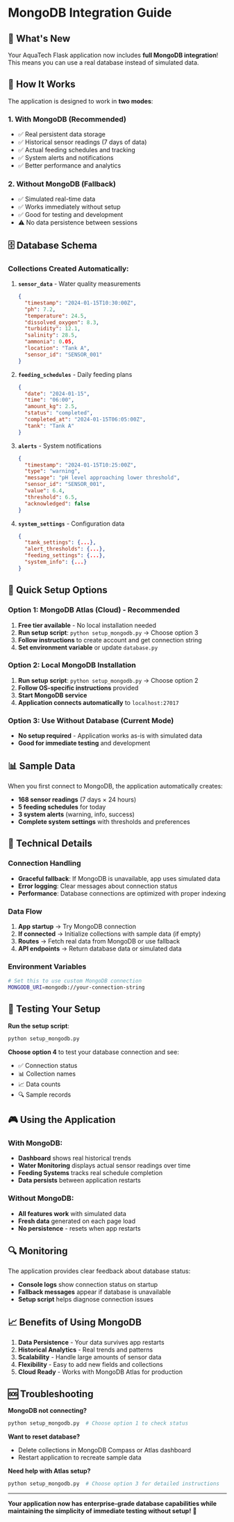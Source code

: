 # MongoDB Integration Guide

## 🎯 What's New

Your AquaTech Flask application now includes **full MongoDB integration**! This means you can use a real database instead of simulated data.

## 🔄 How It Works

The application is designed to work in **two modes**:

### 1. **With MongoDB** (Recommended)
- ✅ Real persistent data storage
- ✅ Historical sensor readings (7 days of data)
- ✅ Actual feeding schedules and tracking
- ✅ System alerts and notifications
- ✅ Better performance and analytics

### 2. **Without MongoDB** (Fallback)
- ✅ Simulated real-time data
- ✅ Works immediately without setup
- ✅ Good for testing and development
- ⚠️ No data persistence between sessions

## 🗄️ Database Schema

### Collections Created Automatically:

1. **`sensor_data`** - Water quality measurements
   ```json
   {
     "timestamp": "2024-01-15T10:30:00Z",
     "ph": 7.2,
     "temperature": 24.5,
     "dissolved_oxygen": 8.3,
     "turbidity": 12.1,
     "salinity": 28.5,
     "ammonia": 0.05,
     "location": "Tank A",
     "sensor_id": "SENSOR_001"
   }
   ```

2. **`feeding_schedules`** - Daily feeding plans
   ```json
   {
     "date": "2024-01-15",
     "time": "06:00",
     "amount_kg": 2.5,
     "status": "completed",
     "completed_at": "2024-01-15T06:05:00Z",
     "tank": "Tank A"
   }
   ```

3. **`alerts`** - System notifications
   ```json
   {
     "timestamp": "2024-01-15T10:25:00Z",
     "type": "warning",
     "message": "pH level approaching lower threshold",
     "sensor_id": "SENSOR_001",
     "value": 6.4,
     "threshold": 6.5,
     "acknowledged": false
   }
   ```

4. **`system_settings`** - Configuration data
   ```json
   {
     "tank_settings": {...},
     "alert_thresholds": {...},
     "feeding_settings": {...},
     "system_info": {...}
   }
   ```

## 🚀 Quick Setup Options

### Option 1: MongoDB Atlas (Cloud) - **Recommended**
1. **Free tier available** - No local installation needed
2. **Run setup script**: `python setup_mongodb.py` → Choose option 3
3. **Follow instructions** to create account and get connection string
4. **Set environment variable** or update `database.py`

### Option 2: Local MongoDB Installation
1. **Run setup script**: `python setup_mongodb.py` → Choose option 2
2. **Follow OS-specific instructions** provided
3. **Start MongoDB service**
4. **Application connects automatically** to `localhost:27017`

### Option 3: Use Without Database (Current Mode)
- **No setup required** - Application works as-is with simulated data
- **Good for immediate testing** and development

## 📊 Sample Data

When you first connect to MongoDB, the application automatically creates:
- **168 sensor readings** (7 days × 24 hours)
- **5 feeding schedules** for today
- **3 system alerts** (warning, info, success)
- **Complete system settings** with thresholds and preferences

## 🔧 Technical Details

### Connection Handling
- **Graceful fallback**: If MongoDB is unavailable, app uses simulated data
- **Error logging**: Clear messages about connection status
- **Performance**: Database connections are optimized with proper indexing

### Data Flow
1. **App startup** → Try MongoDB connection
2. **If connected** → Initialize collections with sample data (if empty)
3. **Routes** → Fetch real data from MongoDB or use fallback
4. **API endpoints** → Return database data or simulated data

### Environment Variables
```bash
# Set this to use custom MongoDB connection
MONGODB_URI=mongodb://your-connection-string
```

## 🧪 Testing Your Setup

**Run the setup script**:
```bash
python setup_mongodb.py
```

**Choose option 4** to test your database connection and see:
- ✅ Connection status
- 📊 Collection names
- 📈 Data counts
- 🔍 Sample records

## 🎮 Using the Application

### With MongoDB:
- **Dashboard** shows real historical trends
- **Water Monitoring** displays actual sensor readings over time
- **Feeding Systems** tracks real schedule completion
- **Data persists** between application restarts

### Without MongoDB:
- **All features work** with simulated data
- **Fresh data** generated on each page load
- **No persistence** - resets when app restarts

## 🔍 Monitoring

The application provides clear feedback about database status:
- **Console logs** show connection status on startup
- **Fallback messages** appear if database is unavailable
- **Setup script** helps diagnose connection issues

## 📈 Benefits of Using MongoDB

1. **Data Persistence** - Your data survives app restarts
2. **Historical Analytics** - Real trends and patterns
3. **Scalability** - Handle large amounts of sensor data
4. **Flexibility** - Easy to add new fields and collections
5. **Cloud Ready** - Works with MongoDB Atlas for production

## 🆘 Troubleshooting

**MongoDB not connecting?**
```bash
python setup_mongodb.py  # Choose option 1 to check status
```

**Want to reset database?**
- Delete collections in MongoDB Compass or Atlas dashboard
- Restart application to recreate sample data

**Need help with Atlas setup?**
```bash
python setup_mongodb.py  # Choose option 3 for detailed instructions
```

---

**Your application now has enterprise-grade database capabilities while maintaining the simplicity of immediate testing without setup!** 🎉
